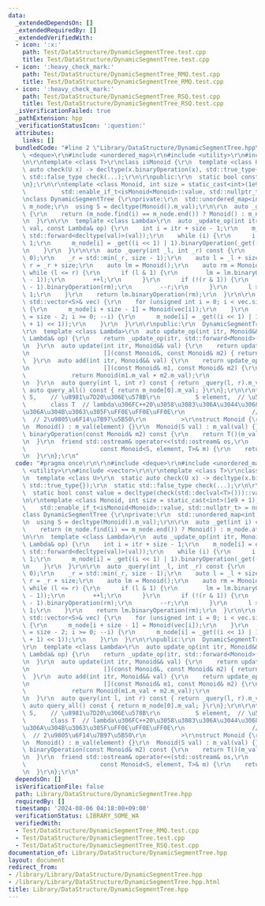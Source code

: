 ```yaml
---
data:
  _extendedDependsOn: []
  _extendedRequiredBy: []
  _extendedVerifiedWith:
  - icon: ':x:'
    path: Test/DataStructure/DynamicSegmentTree.test.cpp
    title: Test/DataStructure/DynamicSegmentTree.test.cpp
  - icon: ':heavy_check_mark:'
    path: Test/DataStructure/DynamicSegmentTree_RMQ.test.cpp
    title: Test/DataStructure/DynamicSegmentTree_RMQ.test.cpp
  - icon: ':heavy_check_mark:'
    path: Test/DataStructure/DynamicSegmentTree_RSQ.test.cpp
    title: Test/DataStructure/DynamicSegmentTree_RSQ.test.cpp
  _isVerificationFailed: true
  _pathExtension: hpp
  _verificationStatusIcon: ':question:'
  attributes:
    links: []
  bundledCode: "#line 2 \"Library/DataStructure/DynamicSegmentTree.hpp\"\n\r\n#include\
    \ <deque>\r\n#include <unordered_map>\r\n#include <utility>\r\n#include <vector>\r\
    \n\r\ntemplate <class T>\r\nclass isMonoid {\r\n  template <class U>\r\n  static\
    \ auto check(U x) -> decltype(x.binaryOperation(x), std::true_type{});\r\n  static\
    \ std::false_type check(...);\r\n\r\npublic:\r\n  static bool const value = decltype(check(std::declval<T>()))::value;\r\
    \n};\r\n\r\ntemplate <class Monoid, int size = static_cast<int>(1e9 + 1),\r\n\
    \          std::enable_if_t<isMonoid<Monoid>::value, std::nullptr_t> = nullptr>\r\
    \nclass DynamicSegmentTree {\r\nprivate:\r\n  std::unordered_map<int, Monoid>\
    \ m_node;\r\n  using S = decltype(Monoid().m_val);\r\n\r\n  auto _get(int i) const\
    \ {\r\n    return (m_node.find(i) == m_node.end()) ? Monoid() : m_node.at(i);\r\
    \n  }\r\n\r\n  template <class Lambda>\r\n  auto _update_op(int itr, Monoid&&\
    \ val, const Lambda& op) {\r\n    int i = itr + size - 1;\r\n    m_node[i] = op(_get(i),\
    \ std::forward<decltype(val)>(val));\r\n    while (i) {\r\n      i = (i - 1) >>\
    \ 1;\r\n      m_node[i] = _get((i << 1) | 1).binaryOperation(_get((i + 1) << 1LL));\r\
    \n    }\r\n  }\r\n\r\n  auto _query(int _l, int _r) const {\r\n    _l = std::max(_l,\
    \ 0);\r\n    _r = std::min(_r, size - 1);\r\n    auto l = _l + size;\r\n    int\
    \ r = _r + size;\r\n    auto lm = Monoid();\r\n    auto rm = Monoid();\r\n   \
    \ while (l <= r) {\r\n      if (l & 1) {\r\n        lm = lm.binaryOperation(_get(l\
    \ - 1));\r\n        ++l;\r\n      }\r\n      if (!(r & 1)) {\r\n        rm = _get(r\
    \ - 1).binaryOperation(rm);\r\n        --r;\r\n      }\r\n      l >>= 1, r >>=\
    \ 1;\r\n    }\r\n    return lm.binaryOperation(rm);\r\n  }\r\n\r\n  auto _construct(const\
    \ std::vector<S>& vec) {\r\n    for (unsigned int i = 0; i < vec.size(); ++i)\
    \ {\r\n      m_node[i + size - 1] = Monoid(vec[i]);\r\n    }\r\n    for (int i\
    \ = size - 2; i >= 0; --i) {\r\n      m_node[i] = _get((i << 1) | 1).binaryOperation(_get((i\
    \ + 1) << 1));\r\n    }\r\n  }\r\n\r\npublic:\r\n  DynamicSegmentTree() {}\r\n\
    \r\n  template <class Lambda>\r\n  auto update_op(int itr, Monoid&& val, const\
    \ Lambda& op) {\r\n    return _update_op(itr, std::forward<Monoid>(val), op);\r\
    \n  }\r\n  auto update(int itr, Monoid&& val) {\r\n    return update_op(itr, std::forward<Monoid>(val),\r\
    \n                     [](const Monoid&, const Monoid& m2) { return m2; });\r\n\
    \  }\r\n  auto add(int itr, Monoid&& val) {\r\n    return update_op(itr, std::forward<Monoid>(val),\r\
    \n                     [](const Monoid& m1, const Monoid& m2) {\r\n          \
    \             return Monoid(m1.m_val + m2.m_val);\r\n                     });\r\
    \n  }\r\n  auto query(int l, int r) const { return _query(l, r).m_val; }\r\n \
    \ auto query_all() const { return m_node[0].m_val; }\r\n};\r\n\r\ntemplate <class\
    \ S,    // \u8981\u7D20\u306E\u578B\r\n          S element,  // \u5143\r\n   \
    \       class T  // lambda\u306FC++20\u3058\u3083\u306A\u3044\u3068\u6E21\u305B\
    \u306A\u304B\u3063\u305F\uFF0E\uFF0E\uFF0E\r\n                   // S T(S, S)\
    \  // 2\u9805\u6F14\u7B97\u5B50\r\n          >\r\nstruct Monoid {\r\n  S m_val;\r\
    \n  Monoid() : m_val(element) {}\r\n  Monoid(S val) : m_val(val) {}\r\n  Monoid\
    \ binaryOperation(const Monoid& m2) const {\r\n    return T()(m_val, m2.m_val);\r\
    \n  }\r\n  friend std::ostream& operator<<(std::ostream& os,\r\n             \
    \                     const Monoid<S, element, T>& m) {\r\n    return os << m.m_val;\r\
    \n  }\r\n};\r\n"
  code: "#pragma once\r\n\r\n#include <deque>\r\n#include <unordered_map>\r\n#include\
    \ <utility>\r\n#include <vector>\r\n\r\ntemplate <class T>\r\nclass isMonoid {\r\
    \n  template <class U>\r\n  static auto check(U x) -> decltype(x.binaryOperation(x),\
    \ std::true_type{});\r\n  static std::false_type check(...);\r\n\r\npublic:\r\n\
    \  static bool const value = decltype(check(std::declval<T>()))::value;\r\n};\r\
    \n\r\ntemplate <class Monoid, int size = static_cast<int>(1e9 + 1),\r\n      \
    \    std::enable_if_t<isMonoid<Monoid>::value, std::nullptr_t> = nullptr>\r\n\
    class DynamicSegmentTree {\r\nprivate:\r\n  std::unordered_map<int, Monoid> m_node;\r\
    \n  using S = decltype(Monoid().m_val);\r\n\r\n  auto _get(int i) const {\r\n\
    \    return (m_node.find(i) == m_node.end()) ? Monoid() : m_node.at(i);\r\n  }\r\
    \n\r\n  template <class Lambda>\r\n  auto _update_op(int itr, Monoid&& val, const\
    \ Lambda& op) {\r\n    int i = itr + size - 1;\r\n    m_node[i] = op(_get(i),\
    \ std::forward<decltype(val)>(val));\r\n    while (i) {\r\n      i = (i - 1) >>\
    \ 1;\r\n      m_node[i] = _get((i << 1) | 1).binaryOperation(_get((i + 1) << 1LL));\r\
    \n    }\r\n  }\r\n\r\n  auto _query(int _l, int _r) const {\r\n    _l = std::max(_l,\
    \ 0);\r\n    _r = std::min(_r, size - 1);\r\n    auto l = _l + size;\r\n    int\
    \ r = _r + size;\r\n    auto lm = Monoid();\r\n    auto rm = Monoid();\r\n   \
    \ while (l <= r) {\r\n      if (l & 1) {\r\n        lm = lm.binaryOperation(_get(l\
    \ - 1));\r\n        ++l;\r\n      }\r\n      if (!(r & 1)) {\r\n        rm = _get(r\
    \ - 1).binaryOperation(rm);\r\n        --r;\r\n      }\r\n      l >>= 1, r >>=\
    \ 1;\r\n    }\r\n    return lm.binaryOperation(rm);\r\n  }\r\n\r\n  auto _construct(const\
    \ std::vector<S>& vec) {\r\n    for (unsigned int i = 0; i < vec.size(); ++i)\
    \ {\r\n      m_node[i + size - 1] = Monoid(vec[i]);\r\n    }\r\n    for (int i\
    \ = size - 2; i >= 0; --i) {\r\n      m_node[i] = _get((i << 1) | 1).binaryOperation(_get((i\
    \ + 1) << 1));\r\n    }\r\n  }\r\n\r\npublic:\r\n  DynamicSegmentTree() {}\r\n\
    \r\n  template <class Lambda>\r\n  auto update_op(int itr, Monoid&& val, const\
    \ Lambda& op) {\r\n    return _update_op(itr, std::forward<Monoid>(val), op);\r\
    \n  }\r\n  auto update(int itr, Monoid&& val) {\r\n    return update_op(itr, std::forward<Monoid>(val),\r\
    \n                     [](const Monoid&, const Monoid& m2) { return m2; });\r\n\
    \  }\r\n  auto add(int itr, Monoid&& val) {\r\n    return update_op(itr, std::forward<Monoid>(val),\r\
    \n                     [](const Monoid& m1, const Monoid& m2) {\r\n          \
    \             return Monoid(m1.m_val + m2.m_val);\r\n                     });\r\
    \n  }\r\n  auto query(int l, int r) const { return _query(l, r).m_val; }\r\n \
    \ auto query_all() const { return m_node[0].m_val; }\r\n};\r\n\r\ntemplate <class\
    \ S,    // \u8981\u7D20\u306E\u578B\r\n          S element,  // \u5143\r\n   \
    \       class T  // lambda\u306FC++20\u3058\u3083\u306A\u3044\u3068\u6E21\u305B\
    \u306A\u304B\u3063\u305F\uFF0E\uFF0E\uFF0E\r\n                   // S T(S, S)\
    \  // 2\u9805\u6F14\u7B97\u5B50\r\n          >\r\nstruct Monoid {\r\n  S m_val;\r\
    \n  Monoid() : m_val(element) {}\r\n  Monoid(S val) : m_val(val) {}\r\n  Monoid\
    \ binaryOperation(const Monoid& m2) const {\r\n    return T()(m_val, m2.m_val);\r\
    \n  }\r\n  friend std::ostream& operator<<(std::ostream& os,\r\n             \
    \                     const Monoid<S, element, T>& m) {\r\n    return os << m.m_val;\r\
    \n  }\r\n};\r\n"
  dependsOn: []
  isVerificationFile: false
  path: Library/DataStructure/DynamicSegmentTree.hpp
  requiredBy: []
  timestamp: '2024-08-06 04:18:00+09:00'
  verificationStatus: LIBRARY_SOME_WA
  verifiedWith:
  - Test/DataStructure/DynamicSegmentTree_RMQ.test.cpp
  - Test/DataStructure/DynamicSegmentTree.test.cpp
  - Test/DataStructure/DynamicSegmentTree_RSQ.test.cpp
documentation_of: Library/DataStructure/DynamicSegmentTree.hpp
layout: document
redirect_from:
- /library/Library/DataStructure/DynamicSegmentTree.hpp
- /library/Library/DataStructure/DynamicSegmentTree.hpp.html
title: Library/DataStructure/DynamicSegmentTree.hpp
---
```

